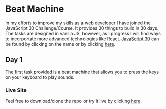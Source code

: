 # Beat Machine

In my efforts to improve my skills as a web developer I have joined the JavaScript 30 Challenge/Course. It provides 30 things to build in 30 days. The tasks are designed in vanilla JS, however, as I progress I will find ways to incorportate more advanced technologies like React. [JavaScript 30](https://javascript30.com/) can be found by clicking on the name or by clicking [here](https://javascript30.com/).

## Day 1
The first task provided is a beat machine that allows you to press the keys on your keyboard to play sounds.

### Live Site
Feel free to download/clone the repo or try it live by clicking <a href="https://exmelendez.github.io/beat-machine-d1/" target="_blank">here</a>.